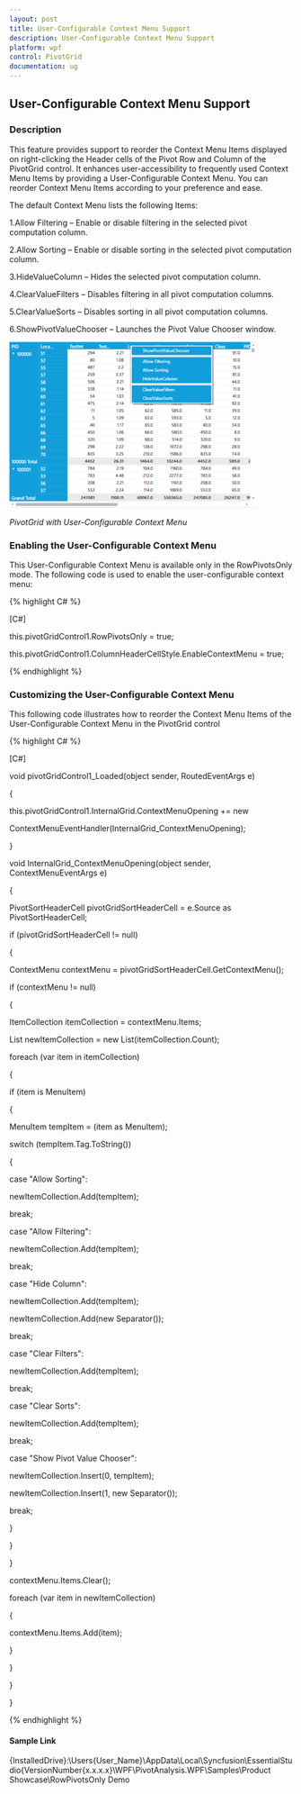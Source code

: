 ```yaml
---
layout: post
title: User-Configurable Context Menu Support
description: User-Configurable Context Menu Support
platform: wpf
control: PivotGrid
documentation: ug
---
```


## User-Configurable Context Menu Support

### Description

This feature provides support to reorder the Context Menu Items displayed on right-clicking the Header cells of the Pivot Row and Column of the PivotGrid control. It enhances user-accessibility to frequently used Context Menu Items by providing a User-Configurable Context Menu. You can reorder Context Menu Items according to your preference and ease.

The default Context Menu lists the following Items:

1.Allow Filtering – Enable or disable filtering in the selected pivot computation column.

2.Allow Sorting – Enable or disable sorting in the selected pivot computation column.

3.HideValueColumn – Hides the selected pivot computation column.

4.ClearValueFilters – Disables filtering in all pivot computation columns.

5.ClearValueSorts – Disables sorting in all pivot computation columns.

6.ShowPivotValueChooser – Launches the Pivot Value Chooser window.



![](Features_images/Features_img50.png)



_PivotGrid with User-Configurable Context Menu_

### Enabling the User-Configurable Context Menu

This User-Configurable Context Menu is available only in the RowPivotsOnly mode. The following code is used to enable the user-configurable context menu:

{% highlight C# %} 

[C#]



this.pivotGridControl1.RowPivotsOnly = true;

this.pivotGridControl1.ColumnHeaderCellStyle.EnableContextMenu = true;

 {% endhighlight %} 
 
### Customizing the User-Configurable Context Menu

This following code illustrates how to reorder the Context Menu Items of the User-Configurable Context Menu in the PivotGrid control

{% highlight C# %}  

[C#]



void pivotGridControl1_Loaded(object sender, RoutedEventArgs e)

{

this.pivotGridControl1.InternalGrid.ContextMenuOpening += new    

ContextMenuEventHandler(InternalGrid_ContextMenuOpening);

}



void InternalGrid_ContextMenuOpening(object sender, ContextMenuEventArgs e)

{

PivotSortHeaderCell pivotGridSortHeaderCell = e.Source as PivotSortHeaderCell;

if (pivotGridSortHeaderCell != null)

{

ContextMenu contextMenu = pivotGridSortHeaderCell.GetContextMenu();

if (contextMenu != null)

{

ItemCollection itemCollection = contextMenu.Items;

List<object> newItemCollection = new List<object>(itemCollection.Count);

foreach (var item in itemCollection)

{

if (item is MenuItem)

{

MenuItem tempItem = (item as MenuItem);

switch (tempItem.Tag.ToString())

{

case "Allow Sorting":

newItemCollection.Add(tempItem);

break;

case "Allow Filtering":

newItemCollection.Add(tempItem);

break;

case "Hide Column":

newItemCollection.Add(tempItem);

newItemCollection.Add(new Separator());

break;

case "Clear Filters":

newItemCollection.Add(tempItem);

break;

case "Clear Sorts":

newItemCollection.Add(tempItem);

break;

case "Show Pivot Value Chooser":

newItemCollection.Insert(0, tempItem);

newItemCollection.Insert(1, new Separator());

break;

}

}

}

contextMenu.Items.Clear();

foreach (var item in newItemCollection)

{

contextMenu.Items.Add(item);

}

}

}

}

{% endhighlight %} 

#### Sample Link

{InstalledDrive}:\Users\{User_Name}\AppData\Local\Syncfusion\EssentialStudio\{VersionNumber{x.x.x.x}\WPF\PivotAnalysis.WPF\Samples\Product Showcase\RowPivotsOnly Demo



